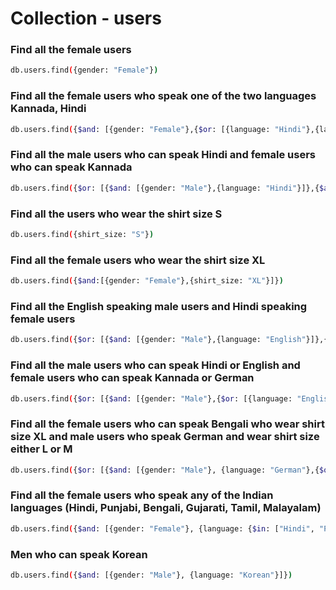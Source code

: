 # Collection - users

### Find all the female users

```bash
db.users.find({gender: "Female"})
```

### Find all the female users who speak one of the two languages Kannada, Hindi

```bash
db.users.find({$and: [{gender: "Female"},{$or: [{language: "Hindi"},{language: "Kannada"}]}]})
```

### Find all the male users who can speak Hindi and female users who can speak Kannada

```bash
db.users.find({$or: [{$and: [{gender: "Male"},{language: "Hindi"}]},{$and: [{gender: "Female"},{language: "Kannada"}]}]})
```

### Find all the users who wear the shirt size S

```bash
db.users.find({shirt_size: "S"})
```

### Find all the female users who wear the shirt size XL

```bash
db.users.find({$and:[{gender: "Female"},{shirt_size: "XL"}]})
```

### Find all the English speaking male users and Hindi speaking female users

```bash
db.users.find({$or: [{$and: [{gender: "Male"},{language: "English"}]},{$and: [{gender: "Female"},{language: "Hindi"}]}]})
```

### Find all the male users who can speak Hindi or English and female users who can speak Kannada or German

```bash
db.users.find({$or: [{$and: [{gender: "Male"},{$or: [{language: "English"}, {language: "Hindi"}]}]},{$and: [{gender: "Female"},{$or: [{language: "Kannada"},{language: "German"}]}]}]})
```

### Find all the female users who can speak Bengali who wear shirt size XL and male users who speak German and wear shirt size either L or M

```bash
db.users.find({$or: [{$and: [{gender: "Male"}, {language: "German"},{$or: [{shirt_size: "L"}, {shirt_size: "M"}]}]},{$and: [{gender: "Female"}, {language: "Bengali"}, {shirt_size: "XL"}]}]})
```

### Find all the female users who speak any of the Indian languages (Hindi, Punjabi, Bengali, Gujarati, Tamil, Malayalam)

```bash
db.users.find({$and: [{gender: "Female"}, {language: {$in: ["Hindi", "Punjabi", "Bengali", "Gujarati", "Tamil", "Malayalam"]}}]})
```

### Men who can speak Korean

```bash
db.users.find({$and: [{gender: "Male"}, {language: "Korean"}]})
```
